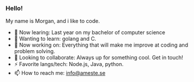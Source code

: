 ### Hello!

My name is Morgan, and i like to code.

- 🌱 Now learing: Last year on my bachelor of computer science
- 🤔 Wanting to learn: golang and C.
- 🔭 Now working on: Everything that will make me improve at coding and problem solving. 
- 👯 Looking to collaborate: Always up for something cool. Get in touch!
- ⚡ Favorite langs/tech: Node.js, Java, python.
- 📫 How to reach me: info@ameste.se



<!--
**amesteDev/amesteDev** is a ✨ _special_ ✨ repository because its `README.md` (this file) appears on your GitHub profile.

Here are some ideas to get you started:

- 🔭 I’m currently working on ...
- 🌱 I’m currently learning ...
- 👯 I’m looking to collaborate on ...
- 🤔 I’m looking for help with ...
- 💬 Ask me about ...
- 📫 How to reach me: ...
- 😄 Pronouns: ...
- ⚡ Fun fact: ...
-->
